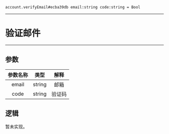 ```
account.verifyEmail#ecba39db email:string code:string = Bool
```

---
# 验证邮件
---

## 参数
参数名称 | 类型 | 解释
:-: | :-: | :-:
email | string | 邮箱
code | string | 验证码

## 逻辑
暂未实现。